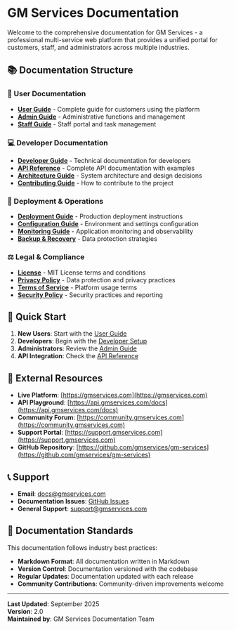 # GM Services Documentation

Welcome to the comprehensive documentation for GM Services - a professional multi-service web platform that provides a unified portal for customers, staff, and administrators across multiple industries.

## 📚 Documentation Structure

### 📖 User Documentation
- [**User Guide**](user-guides/) - Complete guide for customers using the platform
- [**Admin Guide**](user-guides/admin-guide.md) - Administrative functions and management
- [**Staff Guide**](user-guides/staff-guide.md) - Staff portal and task management

### 💻 Developer Documentation
- [**Developer Guide**](developer/) - Technical documentation for developers
- [**API Reference**](api/) - Complete API documentation with examples
- [**Architecture Guide**](architecture/) - System architecture and design decisions
- [**Contributing Guide**](developer/contributing.md) - How to contribute to the project

### 🚀 Deployment & Operations
- [**Deployment Guide**](deployment/) - Production deployment instructions
- [**Configuration Guide**](deployment/configuration.md) - Environment and settings configuration
- [**Monitoring Guide**](deployment/monitoring.md) - Application monitoring and observability
- [**Backup & Recovery**](deployment/backup-recovery.md) - Data protection strategies

### ⚖️ Legal & Compliance
- [**License**](legal/LICENSE.md) - MIT License terms and conditions
- [**Privacy Policy**](legal/privacy-policy.md) - Data protection and privacy practices
- [**Terms of Service**](legal/terms-of-service.md) - Platform usage terms
- [**Security Policy**](legal/security-policy.md) - Security practices and reporting

## 🎯 Quick Start

1. **New Users**: Start with the [User Guide](user-guides/user-guide.md)
2. **Developers**: Begin with the [Developer Setup](developer/setup.md)
3. **Administrators**: Review the [Admin Guide](user-guides/admin-guide.md)
4. **API Integration**: Check the [API Reference](api/getting-started.md)

## 🔗 External Resources

- **Live Platform**: [https://gmservices.com](https://gmservices.com)
- **API Playground**: [https://api.gmservices.com/docs](https://api.gmservices.com/docs)
- **Community Forum**: [https://community.gmservices.com](https://community.gmservices.com)
- **Support Portal**: [https://support.gmservices.com](https://support.gmservices.com)
- **GitHub Repository**: [https://github.com/gmservices/gm-services](https://github.com/gmservices/gm-services)

## 📞 Support

- **Email**: [docs@gmservices.com](mailto:docs@gmservices.com)
- **Documentation Issues**: [GitHub Issues](https://github.com/gmservices/gm-services/issues)
- **General Support**: [support@gmservices.com](mailto:support@gmservices.com)

## 📝 Documentation Standards

This documentation follows industry best practices:
- **Markdown Format**: All documentation written in Markdown
- **Version Control**: Documentation versioned with the codebase
- **Regular Updates**: Documentation updated with each release
- **Community Contributions**: Community-driven improvements welcome

---

**Last Updated**: September 2025  
**Version**: 2.0  
**Maintained by**: GM Services Documentation Team